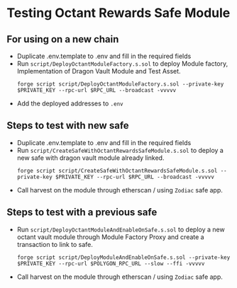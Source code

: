 # Testing Octant Rewards Safe Module

## For using on a new chain

- Duplicate .env.template to .env and fill in the required fields
- Run `script/DeployOctantModuleFactory.s.sol` to deploy Module factory, Implementation of Dragon Vault Module and Test Asset.
  ```
  forge script script/DeployOctantModuleFactory.s.sol --private-key $PRIVATE_KEY --rpc-url $RPC_URL --broadcast -vvvvv
  ```
- Add the deployed addresses to `.env`

## Steps to test with new safe

- Duplicate .env.template to .env and fill in the required fields
- Run `script/CreateSafeWithOctantRewardsSafeModule.s.sol` to deploy a new safe with dragon vault module already linked.
  ```
  forge script script/CreateSafeWithOctantRewardsSafeModule.s.sol --private-key $PRIVATE_KEY --rpc-url $RPC_URL --broadcast -vvvvv
  ```
- Call harvest on the module through etherscan / using `Zodiac` safe app.

## Steps to test with a previous safe

- Run `script/DeployOctantModuleAndEnableOnSafe.s.sol` to deploy a new octant vault module through Module Factory Proxy and create a transaction to link to safe.
  ```
  forge script script/DeployModuleAndEnableOnSafe.s.sol --private-key $PRIVATE_KEY --rpc-url $POLYGON_RPC_URL --slow --ffi -vvvvv
  ```
- Call harvest on the module through etherscan / using `Zodiac` safe app.
